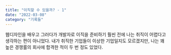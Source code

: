```yaml
---
title: "이직할 수 있을까? - 1"
date: "2022-03-08"
category: "기록들"
---
```

웹디자인을 배우고 그러다가 개발자로 이직을 준비하기 훨씬 전에 나는 취직이 어렵다고 생각하는 편이 아니었다. 내가 취직한 기업들이 이상한 기업일지도 모르겠지만, 나는 꽤 높은 경쟁률의 회사에 합격한 적이 두 번 정도 있었다. 
